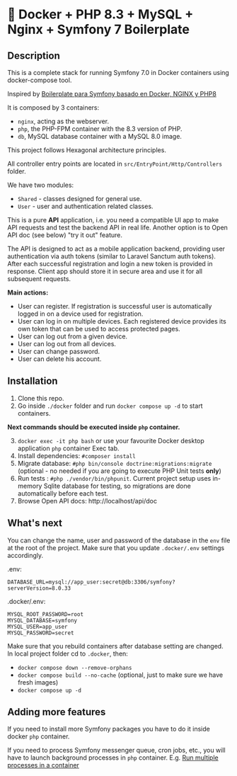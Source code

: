 # 🐳 Docker + PHP 8.3 + MySQL + Nginx + Symfony 7 Boilerplate

## Description

This is a complete stack for running Symfony 7.0 in Docker containers using docker-compose tool.

Inspired by [Boilerplate para Symfony basado en Docker, NGINX y PHP8](https://youtu.be/A82-hry3Zvw)

It is composed by 3 containers:

- `nginx`, acting as the webserver.
- `php`, the PHP-FPM container with the 8.3 version of PHP.
- `db`, MySQL database container with a MySQL 8.0 image.

This project follows Hexagonal architecture principles. 

All controller entry points are located in `src/EntryPoint/Http/Controllers` folder.

We have two modules:
- `Shared` - classes designed for general use.
- `User` - user and authentication related classes.

This is a pure **API** application, i.e. you need a compatible UI app to make API requests and test the backend API in real life. Another option is to Open API doc (see below) "try it out" feature.

The API is designed to act as a mobile application backend, providing user authentication via auth tokens (similar to Laravel Sanctum auth tokens). After each successful registration and login a new token is provided in response. Client app should store it in secure area and use it for all subsequent requests.

**Main actions:**
- User can register. If registration is successful user is automatically logged in on a device used for registration.
- User can log in on multiple devices. Each registered device provides its own token that can be used to access protected pages.
- User can log out from a given device.
- User can log out from all devices.
- User can change password.
- User can delete his account.

## Installation

1. Clone this repo.
2. Go inside `./docker` folder and run `docker compose up -d` to start containers.

**Next commands should be executed inside `php` container.**

3. `docker exec -it php bash` or use your favourite Docker desktop application `php` container Exec tab.
4. Install dependencies: `#composer install`
5. Migrate database: `#php bin/console doctrine:migrations:migrate` (optional - no needed if you are going to execute PHP Unit tests **only**)
6. Run tests : `#php ./vendor/bin/phpunit`. Current project setup uses in-memory Sqlite database for testing, so migrations are done automatically before each test.
7. Browse Open API docs: http://localhost/api/doc


## What's next

You can change the name, user and password of the database in the `env` file at the root of the project. Make sure that you update `.docker/.env` settings accordingly.

.env:
```
DATABASE_URL=mysql://app_user:secret@db:3306/symfony?serverVersion=8.0.33
```
.docker/.env:
```
MYSQL_ROOT_PASSWORD=root
MYSQL_DATABASE=symfony
MYSQL_USER=app_user
MYSQL_PASSWORD=secret
```

Make sure that you rebuild containers after database setting are changed. In local project folder cd to `.docker`, then:
- `docker compose down --remove-orphans`
- `docker compose build --no-cache` (optional, just to make sure we have fresh images)
- `docker compose up -d`

## Adding more features

If you need to install more Symfony packages you have to do it inside docker `php` container.

If you need to process Symfony messenger queue, cron jobs, etc., you will have to launch background processes in `php` container.
E.g. [Run multiple processes in a container](https://docs.docker.com/config/containers/multi-service_container/)






